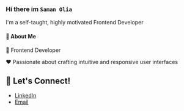 ### Hi there im `Saman Olia`

I'm a self-taught, highly motivated Frontend Developer

#### 🚀 About Me

💼 Frontend Developer

❤️ Passionate about crafting intuitive and responsive user interfaces

## 📣 Let's Connect!

- [LinkedIn](https://linkedin.com/in/www.linkedin.com/in/saman-olia)
- [Email](samanolia75@gmail.com)
